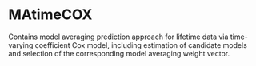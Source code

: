 # MAtimeCOX

Contains model averaging prediction approach for lifetime data via time-varying coefficient Cox model, including estimation of candidate models and selection of the corresponding model averaging weight vector.
